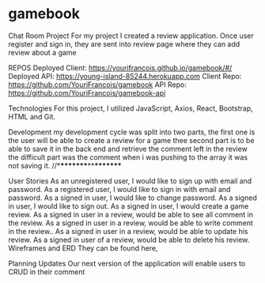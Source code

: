 # gamebook

Chat Room Project
For my project I created a review application. Once user register and sign in, they are sent into review page where they can add review about a game

REPOS
Deployed Client: https://yourifrancois.github.io/gamebook/#/
Deployed API: https://young-island-85244.herokuapp.com
Client Repo: https://github.com/YouriFrancois/gamebook
API Repo: https://github.com/YouriFrancois/gamebook-api

Technologies
For this project, I utilized JavaScript, Axios, React, Bootstrap, HTML and Git.

Development
my development cycle was split into two parts, the first one is the user will be able to create a review for a game thee second part is to be able to save it in the back end and retrieve the comment left in the review the difficult part was the comment when i was pushing to the array it was not saving it.
//\***\*\*\*\*\*\*\***\*\***\*\*\*\*\*\*\***

User Stories
As an unregistered user, I would like to sign up with email and password.
As a registered user, I would like to sign in with email and password.
As a signed in user, I would like to change password.
As a signed in user, I would like to sign out.
As a signed in user, I would create a game review.
As a signed in user in a review, would be able to see all comment in the review.
As a signed in user in a review, would be able to write comment in the review..
As a signed in user in a review, would be able to update his review.
As a signed in user of a review, would be able to delete his review.
Wireframes and ERD
They can be found here,

Planning Updates
Our next version of the application will enable users to CRUD in their comment
